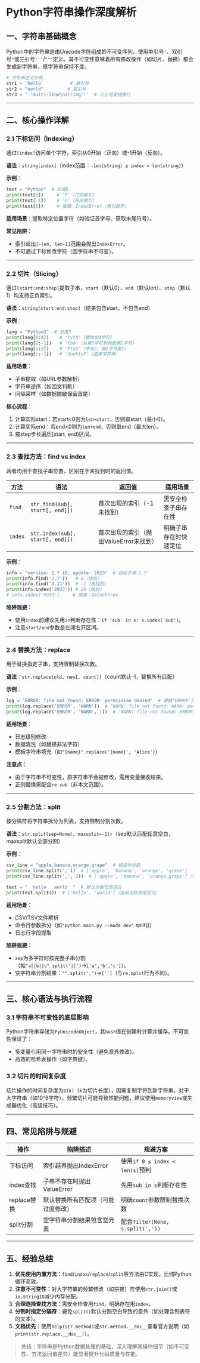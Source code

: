 # Python字符串操作深度解析

## 一、字符串基础概念
Python中的字符串是由Unicode字符组成的不可变序列，使用单引号`'`、双引号`"`或三引号`'''`/`"""`定义。其不可变性意味着所有修改操作（如切片、替换）都会生成新字符串，原字符串保持不变。

```python
# 字符串定义示例
str1 = 'hello'          # 单引号
str2 = "world"         # 双引号
str3 = '''multi-line\nstring'''  # 三引号支持换行
```

---

## 二、核心操作详解
### 2.1 下标访问（Indexing）
通过`[index]`访问单个字符，索引从0开始（正向）或-1开始（反向）。

**语法**：`string[index]`（index范围：`-len(string) ≤ index < len(string)`）

**示例**：
```python
text = "Python"  # 长度6
print(text[0])     # 'P'（正向索引）
print(text[-1])    # 'n'（反向索引）
print(text[6])     # 报错：IndexError（索引越界）
```

**适用场景**：提取特定位置字符（如验证首字母、获取末尾符号）。

**常见陷阱**：
- 索引超出`[-len, len-1]`范围会抛出`IndexError`。
- 不可通过下标修改字符（因字符串不可变）。

---

### 2.2 切片（Slicing）
通过`[start:end:step]`提取子串，`start`（默认0）、`end`（默认len）、`step`（默认1）均支持正负索引。

**语法**：`string[start:end:step]`（结果包含start，不包含end）

**示例**：
```python
lang = "Python3"  # 长度7
print(lang[0:4])    # 'Pyth'（提取前4字符）
print(lang[2:-1])   # 'tho'（从第3字符到倒数第2字符）
print(lang[::2])    # 'Pto3'（步长2，隔1字符取1）
print(lang[::-1])   # '3nohtyP'（逆序字符串）
```

**适用场景**：
- 子串提取（如URL参数解析）
- 字符串逆序（如回文判断）
- 间隔采样（如数据脱敏保留首尾）

**核心流程**：
1. 计算实际start：若start<0则为`len+start`，否则取start（最小0）。
2. 计算实际end：若end<0则为`len+end`，否则取end（最大len）。
3. 按step步长遍历[start, end)区间。

---

### 2.3 查找方法：find vs index
两者均用于查找子串位置，区别在于未找到时的返回值。

| 方法   | 语法                | 返回值                | 适用场景                  |
|--------|---------------------|-----------------------|---------------------------|
| `find` | `str.find(sub[, start[, end]])` | 首次出现的索引（-1未找到） | 需安全检查子串存在性       |
| `index`| `str.index(sub[, start[, end]])`| 首次出现的索引（抛出ValueError未找到） | 明确子串存在时快速定位   |

**示例**：
```python
info = "version: 2.7.18, update: 2023"  # 目标子串'2.7'
print(info.find('2.7'))   # 8（找到）
print(info.find('3.11'))  # -1（未找到）
print(info.index('2023')) # 20（找到）
# info.index('9999')     # 报错：ValueError
```

**陷阱规避**：
- 使用`index`前建议先用`in`判断存在性：`if 'sub' in s: s.index('sub')`。
- 注意`start/end`参数是左闭右开区间。

---

### 2.4 替换方法：replace
用于替换指定子串，支持限制替换次数。

**语法**：`str.replace(old, new[, count])`（count默认-1，替换所有匹配）

**示例**：
```python
log = "ERROR: file not found; ERROR: permission denied"  # 替换'ERROR'为'WARN'
print(log.replace('ERROR', 'WARN'))  # 'WARN: file not found; WARN: permission denied'
print(log.replace('ERROR', 'WARN', 1))  # 'WARN: file not found; ERROR: permission denied'（仅替换1次）
```

**适用场景**：
- 日志级别修改
- 数据清洗（如替换非法字符）
- 模板字符串填充（如`"{name}".replace('{name}', 'Alice')`）

**注意点**：
- 由于字符串不可变性，原字符串不会被修改，需用变量接收结果。
- 正则替换需配合`re.sub`（非本文范围）。

---

### 2.5 分割方法：split
按分隔符将字符串拆分为列表，支持限制分割次数。

**语法**：`str.split(sep=None[, maxsplit=-1])`（sep默认匹配任意空白，maxsplit默认全部分割）

**示例**：
```python
csv_line = "apple,banana,orange,grape"  # 按逗号分割
print(csv_line.split(','))  # ['apple', 'banana', 'orange', 'grape']
print(csv_line.split(',', 2))  # ['apple', 'banana', 'orange,grape']（仅分割2次）

text = "  hello   world  "  # 默认分割任意空白
print(text.split())  # ['hello', 'world']（自动去除首尾空白）
```

**适用场景**：
- CSV/TSV文件解析
- 命令行参数拆分（如`"python main.py --mode dev"`.split()）
- 日志行字段提取

**陷阱规避**：
- `sep`为多字符时按完整子串分割（如`"a||b||c".split('||')`→`['a','b','c']`）。
- 空字符串分割结果：`"".split(',')`→`['']`（与`re.split`行为不同）。

---

## 三、核心语法与执行流程
### 3.1 字符串不可变性的底层影响
Python字符串存储为`PyUnicodeObject`，其`hash`值在创建时计算并缓存。不可变性保证了：
- 多变量引用同一字符串时的安全性（避免意外修改）。
- 高效的哈希表操作（如字典键）。

### 3.2 切片的时间复杂度
切片操作的时间复杂度为`O(k)`（k为切片长度），因需复制字符到新字符串。对于大字符串（如10^6字符），频繁切片可能导致性能问题，建议使用`memoryview`或生成器优化（高级技巧）。

---

## 四、常见陷阱与规避
| 操作       | 陷阱描述                          | 规避方案                          |
|------------|-----------------------------------|-----------------------------------|
| 下标访问   | 索引越界抛出IndexError           | 使用`if 0 ≤ index < len(s)`预判   |
| index查找  | 子串不存在时抛出ValueError       | 先用`sub in s`判断存在性          |
| replace替换| 默认替换所有匹配项（可能过度修改）| 明确`count`参数限制替换次数        |
| split分割  | 空字符串分割结果包含空元素        | 配合`filter(None, s.split(','))`  |

---

## 五、经验总结
1. **优先使用内置方法**：`find`/`index`/`replace`/`split`等方法由C实现，比纯Python循环高效。
2. **注意不可变性**：对大字符串的频繁修改（如拼接）应使用`str.join()`或`io.StringIO`减少内存分配。
3. **合理选择查找方法**：需安全检查用`find`，明确存在用`index`。
4. **分割时指定分隔符**：避免`split()`默认分割空白导致的意外（如处理含制表符的文本）。
5. **文档优先**：使用`help(str.method)`或`str.method.__doc__`查看官方说明（如`print(str.replace.__doc__)`）。

> 总结：字符串是Python数据处理的基础，深入理解其操作细节（如不可变性、方法返回值差异）能显著提升代码质量与性能。
